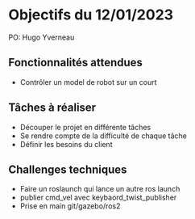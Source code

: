 # Objectifs du 12/01/2023

PO: Hugo Yverneau


## Fonctionnalités attendues

- Contrôler un model de robot sur un court



## Tâches à réaliser

- Découper le projet en différente tâches
- Se rendre compte de la difficulté de chaque tâche
- Définir les besoins du client


## Challenges techniques

- Faire un roslaunch qui lance un autre ros launch
- publier cmd_vel avec keybaord_twist_publisher
- Prise en main git/gazebo/ros2

